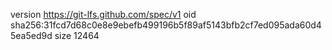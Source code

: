 version https://git-lfs.github.com/spec/v1
oid sha256:31fcd7d68c0e8e9ebefb499196b5f89af5143bfb2cf7ed095ada60d45ea5ed9d
size 12464

